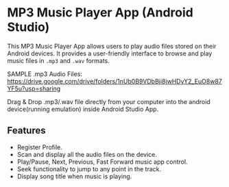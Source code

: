 # MP3 Music Player App (Android Studio)

This MP3 Music Player App allows users to play audio files stored on their Android devices. It provides a user-friendly interface to browse and play music files in `.mp3` and `.wav` formats.

SAMPLE .mp3 Audio Files: https://drive.google.com/drive/folders/1nUb0B9VDbBji8jwHDyY2_EuO8w87YF5u?usp=sharing

Drag & Drop .mp3/.wav file directly from your computer into the android device(running emulation) inside Android Studio App.

## Features

- Register Profile.
- Scan and display all the audio files on the device.
- Play/Pause, Next, Previous, Fast Forward music app control.
- Seek functionality to jump to any point in the track.
- Display song title when music is playing.
